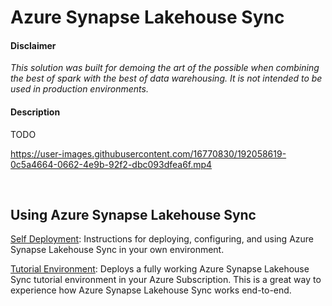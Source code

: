 # Azure Synapse Lakehouse Sync


#### Disclaimer
*This solution was built for demoing the art of the possible when combining the best of spark with the best of data warehousing. It is not intended to be used in production environments.*

#### Description
TODO

https://user-images.githubusercontent.com/16770830/192058619-0c5a4664-0662-4e9b-92f2-dbc093dfea6f.mp4

<br>

## Using Azure Synapse Lakehouse Sync

[Self Deployment](/Azure%20Synapse%20Lakehouse%20Sync): Instructions for deploying, configuring, and using Azure Synapse Lakehouse Sync in your own environment.

[Tutorial Environment](/Tutorial%20Environment): Deploys a fully working Azure Synapse Lakehouse Sync tutorial environment in your Azure Subscription. This is a great way to experience how Azure Synapse Lakehouse Sync works end-to-end.
